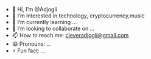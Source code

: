 - 👋 Hi, I’m @Adjogli
- 👀 I’m interested in technology, cryptocurrency,music
- 🌱 I’m currently learning ...
- 💞️ I’m looking to collaborate on ...
- 📫 How to reach me: cleveradjogli@gmail.com
- 😄 Pronouns: ...
- ⚡ Fun fact: ...

<!---
Adjogli/Adjogli is a ✨ special ✨ repository because its `README.md` (this file) appears on your GitHub profile.
You can click the Preview link to take a look at your changes.
--->
